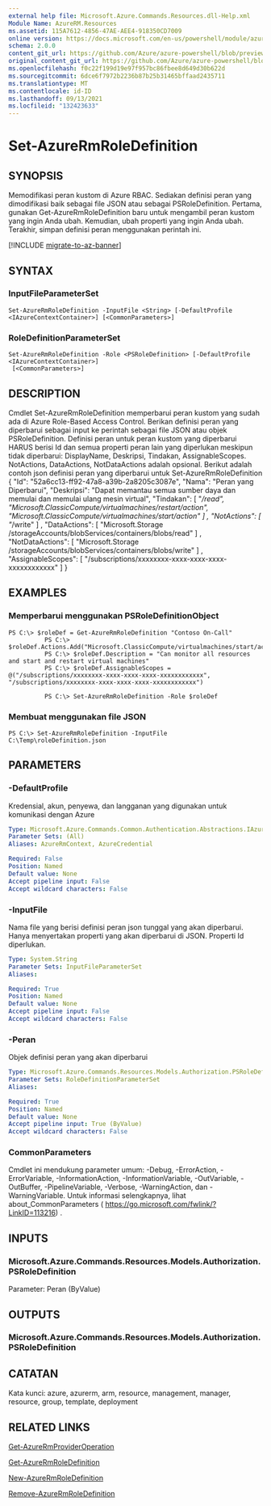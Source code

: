 ```yaml
---
external help file: Microsoft.Azure.Commands.Resources.dll-Help.xml
Module Name: AzureRM.Resources
ms.assetid: 115A7612-4856-47AE-AEE4-918350CD7009
online version: https://docs.microsoft.com/en-us/powershell/module/azurerm.resources/set-azurermroledefinition
schema: 2.0.0
content_git_url: https://github.com/Azure/azure-powershell/blob/preview/src/ResourceManager/Resources/Commands.Resources/help/Set-AzureRmRoleDefinition.md
original_content_git_url: https://github.com/Azure/azure-powershell/blob/preview/src/ResourceManager/Resources/Commands.Resources/help/Set-AzureRmRoleDefinition.md
ms.openlocfilehash: f0c22f199d19e97f957bc86fbee8d649d30b622d
ms.sourcegitcommit: 6dce6f7972b2236b87b25b31465bffaad2435711
ms.translationtype: MT
ms.contentlocale: id-ID
ms.lasthandoff: 09/13/2021
ms.locfileid: "132423633"
---
```

# Set-AzureRmRoleDefinition

## SYNOPSIS
Memodifikasi peran kustom di Azure RBAC.
Sediakan definisi peran yang dimodifikasi baik sebagai file JSON atau sebagai PSRoleDefinition.
Pertama, gunakan Get-AzureRmRoleDefinition baru untuk mengambil peran kustom yang ingin Anda ubah.
Kemudian, ubah properti yang ingin Anda ubah.
Terakhir, simpan definisi peran menggunakan perintah ini.

[!INCLUDE [migrate-to-az-banner](../../includes/migrate-to-az-banner.md)]

## SYNTAX

### InputFileParameterSet
```
Set-AzureRmRoleDefinition -InputFile <String> [-DefaultProfile <IAzureContextContainer>] [<CommonParameters>]
```

### RoleDefinitionParameterSet
```
Set-AzureRmRoleDefinition -Role <PSRoleDefinition> [-DefaultProfile <IAzureContextContainer>]
 [<CommonParameters>]
```

## DESCRIPTION
Cmdlet Set-AzureRmRoleDefinition memperbarui peran kustom yang sudah ada di Azure Role-Based Access Control.
Berikan definisi peran yang diperbarui sebagai input ke perintah sebagai file JSON atau objek PSRoleDefinition.
Definisi peran untuk peran kustom yang diperbarui HARUS berisi Id dan semua properti peran lain yang diperlukan meskipun tidak diperbarui: DisplayName, Deskripsi, Tindakan, AssignableScopes.
NotActions, DataActions, NotDataActions adalah opsional.
Berikut adalah contoh json definisi peran yang diperbarui untuk Set-AzureRmRoleDefinition { "Id": "52a6cc13-ff92-47a8-a39b-2a8205c3087e", "Nama": "Peran yang Diperbarui", "Deskripsi": "Dapat memantau semua sumber daya dan memulai dan memulai ulang mesin virtual", "Tindakan": \[ "*/read", "Microsoft.ClassicCompute/virtualmachines/restart/action", "Microsoft.ClassicCompute/virtualmachines/start/action" \] , "NotActions": \[ "*/write" \] , "DataActions": \[ "Microsoft.Storage /storageAccounts/blobServices/containers/blobs/read" \] , "NotDataActions": \[ "Microsoft.Storage /storageAccounts/blobServices/containers/blobs/write" \] , "AssignableScopes": \[ "/subscriptions/xxxxxxxx-xxxx-xxxx-xxxx-xxxxxxxxxxxx" \] }

## EXAMPLES

### Memperbarui menggunakan PSRoleDefinitionObject
```
PS C:\> $roleDef = Get-AzureRmRoleDefinition "Contoso On-Call"
          PS C:\> $roleDef.Actions.Add("Microsoft.ClassicCompute/virtualmachines/start/action")
          PS C:\> $roleDef.Description = "Can monitor all resources and start and restart virtual machines"
          PS C:\> $roleDef.AssignableScopes = @("/subscriptions/xxxxxxxx-xxxx-xxxx-xxxx-xxxxxxxxxxxx", "/subscriptions/xxxxxxxx-xxxx-xxxx-xxxx-xxxxxxxxxxxx")

          PS C:\> Set-AzureRmRoleDefinition -Role $roleDef
```

### Membuat menggunakan file JSON
```
PS C:\> Set-AzureRmRoleDefinition -InputFile C:\Temp\roleDefinition.json
```

## PARAMETERS

### -DefaultProfile
Kredensial, akun, penyewa, dan langganan yang digunakan untuk komunikasi dengan Azure

```yaml
Type: Microsoft.Azure.Commands.Common.Authentication.Abstractions.IAzureContextContainer
Parameter Sets: (All)
Aliases: AzureRmContext, AzureCredential

Required: False
Position: Named
Default value: None
Accept pipeline input: False
Accept wildcard characters: False
```

### -InputFile
Nama file yang berisi definisi peran json tunggal yang akan diperbarui.
Hanya menyertakan properti yang akan diperbarui di JSON.
Properti Id diperlukan.

```yaml
Type: System.String
Parameter Sets: InputFileParameterSet
Aliases:

Required: True
Position: Named
Default value: None
Accept pipeline input: False
Accept wildcard characters: False
```

### -Peran
Objek definisi peran yang akan diperbarui

```yaml
Type: Microsoft.Azure.Commands.Resources.Models.Authorization.PSRoleDefinition
Parameter Sets: RoleDefinitionParameterSet
Aliases:

Required: True
Position: Named
Default value: None
Accept pipeline input: True (ByValue)
Accept wildcard characters: False
```

### CommonParameters
Cmdlet ini mendukung parameter umum: -Debug, -ErrorAction, -ErrorVariable, -InformationAction, -InformationVariable, -OutVariable, -OutBuffer, -PipelineVariable, -Verbose, -WarningAction, dan -WarningVariable. Untuk informasi selengkapnya, lihat about_CommonParameters ( https://go.microsoft.com/fwlink/?LinkID=113216) .

## INPUTS

### Microsoft.Azure.Commands.Resources.Models.Authorization.PSRoleDefinition
Parameter: Peran (ByValue)

## OUTPUTS

### Microsoft.Azure.Commands.Resources.Models.Authorization.PSRoleDefinition

## CATATAN
Kata kunci: azure, azurerm, arm, resource, management, manager, resource, group, template, deployment

## RELATED LINKS

[Get-AzureRmProviderOperation](./Get-AzureRmProviderOperation.md)

[Get-AzureRmRoleDefinition](./Get-AzureRmRoleDefinition.md)

[New-AzureRmRoleDefinition](./New-AzureRmRoleDefinition.md)

[Remove-AzureRmRoleDefinition](./Remove-AzureRmRoleDefinition.md)

